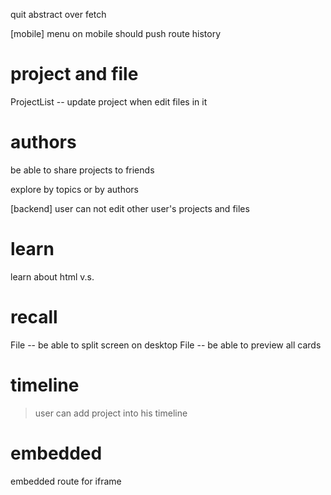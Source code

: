quit abstract over fetch

[mobile] menu on mobile should push route history

# project and file

ProjectList -- update project when edit files in it

# authors

be able to share projects to friends

explore by topics or by authors

[backend] user can not edit other user's projects and files

# learn

learn about html <span> v.s. <div>

# recall

File -- be able to split screen on desktop
File -- be able to preview all cards

# timeline

> user can add project into his timeline

# embedded

embedded route for iframe
